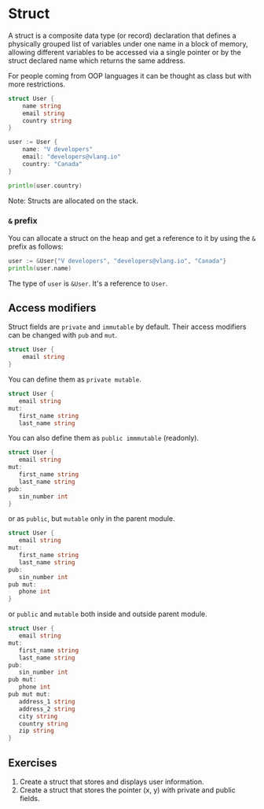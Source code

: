 # Struct

A struct is a composite data type (or record) declaration that defines a physically grouped list of variables under one name in a block of memory, allowing different variables to be accessed via a single pointer or by the struct declared name which returns the same address.

For people coming from OOP languages it can be thought as class but with more restrictions.

```go
struct User {
    name string
    email string
    country string
}

user := User {
    name: "V developers"
    email: "developers@vlang.io"
    country: "Canada"
}

println(user.country)
```

Note: Structs are allocated on the stack.

### `&` prefix

You can allocate a struct on the heap and get a reference to it by using the `&` prefix as follows:

```go
user := &User{"V developers", "developers@vlang.io", "Canada"}
println(user.name)
```

The type of `user` is `&User`. It's a reference to `User`.

## Access modifiers

Struct fields are `private` and `immutable` by default. Their access modifiers can be changed with `pub` and `mut`.

```go
struct User {
    email string
}
 ```

 You can define them as `private mutable`.

 ```go
struct User {
    email string
mut:
    first_name string
    last_name string
 ```

You can also define them as `public immmutable` (readonly).

 ```go
struct User {
    email string
mut:
    first_name string
    last_name string
pub:
    sin_number int
}
 ```

or as `public`, but `mutable` only in the parent module.

 ```go
struct User {
    email string
mut:
    first_name string
    last_name string
pub:
    sin_number int
pub mut:
    phone int
}
 ```

or `public` and `mutable` both inside and outside parent module.

 ```go
struct User {
    email string
mut:
    first_name string
    last_name string
pub:
    sin_number int
pub mut:
    phone int
pub mut mut:
    address_1 string
    address_2 string
    city string
    country string
    zip string
}
 ```

## Exercises

1. Create a struct that stores and displays user information.
2. Create a struct that stores the pointer (x, y) with private and public fields.
